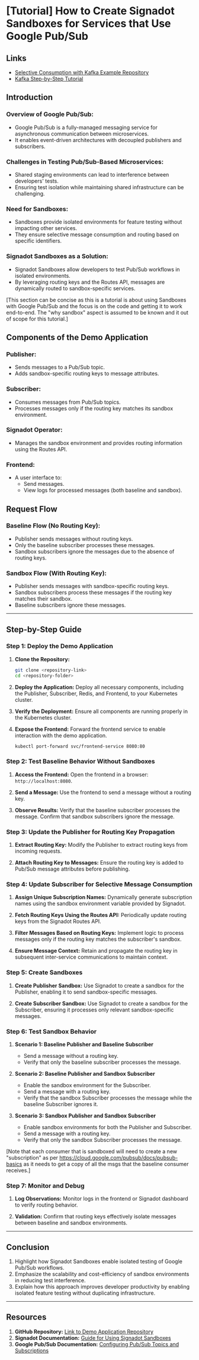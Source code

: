 # [Tutorial] How to Create Signadot Sandboxes for Services that Use Google Pub/Sub

## Links
- [Selective Consumption with Kafka Example Repository](https://github.com/signadot/examples/tree/main/selective-consumption-with-kafka)
- [Kafka Step-by-Step Tutorial](https://www.signadot.com/blog/kafka-step-by-step-tutorial)

## Introduction
### Overview of Google Pub/Sub:
- Google Pub/Sub is a fully-managed messaging service for asynchronous communication between microservices.
- It enables event-driven architectures with decoupled publishers and subscribers.

### Challenges in Testing Pub/Sub-Based Microservices:
- Shared staging environments can lead to interference between developers' tests.
- Ensuring test isolation while maintaining shared infrastructure can be challenging.

### Need for Sandboxes:
- Sandboxes provide isolated environments for feature testing without impacting other services.
- They ensure selective message consumption and routing based on specific identifiers.

### Signadot Sandboxes as a Solution:
- Signadot Sandboxes allow developers to test Pub/Sub workflows in isolated environments.
- By leveraging routing keys and the Routes API, messages are dynamically routed to sandbox-specific services.

[This section can be concise as this is a tutorial is about using Sandboxes with Google Pub/Sub and the focus is on the code and getting it to work end-to-end. The "why sandbox" aspect is assumed to be known and it out of scope for this tutorial.]

## Components of the Demo Application

### Publisher:
- Sends messages to a Pub/Sub topic.
- Adds sandbox-specific routing keys to message attributes.

### Subscriber:
- Consumes messages from Pub/Sub topics.
- Processes messages only if the routing key matches its sandbox environment.

### Signadot Operator:
- Manages the sandbox environment and provides routing information using the Routes API.

### Frontend:
- A user interface to:
  - Send messages.
  - View logs for processed messages (both baseline and sandbox).

## Request Flow

### Baseline Flow (No Routing Key):
- Publisher sends messages without routing keys.
- Only the baseline subscriber processes these messages.
- Sandbox subscribers ignore the messages due to the absence of routing keys.

### Sandbox Flow (With Routing Key):
- Publisher sends messages with sandbox-specific routing keys.
- Sandbox subscribers process these messages if the routing key matches their sandbox.
- Baseline subscribers ignore these messages.

---

## Step-by-Step Guide

### Step 1: Deploy the Demo Application

1. **Clone the Repository:**
   ```bash
   git clone <repository-link>
   cd <repository-folder>
   ```

2. **Deploy the Application:**
   Deploy all necessary components, including the Publisher, Subscriber, Redis, and Frontend, to your Kubernetes cluster.

3. **Verify the Deployment:**
   Ensure all components are running properly in the Kubernetes cluster.

4. **Expose the Frontend:**
   Forward the frontend service to enable interaction with the demo application.

   ```bash
   kubectl port-forward svc/frontend-service 8080:80
   ```

### Step 2: Test Baseline Behavior Without Sandboxes

1. **Access the Frontend:**
   Open the frontend in a browser: `http://localhost:8080`.

2. **Send a Message:**
   Use the frontend to send a message without a routing key.

3. **Observe Results:**
   Verify that the baseline subscriber processes the message.
   Confirm that sandbox subscribers ignore the message.

### Step 3: Update the Publisher for Routing Key Propagation

1. **Extract Routing Key:**
   Modify the Publisher to extract routing keys from incoming requests.

2. **Attach Routing Key to Messages:**
   Ensure the routing key is added to Pub/Sub message attributes before publishing.

### Step 4: Update Subscriber for Selective Message Consumption

1. **Assign Unique Subscription Names:**
   Dynamically generate subscription names using the sandbox environment variable provided by Signadot.

2. **Fetch Routing Keys Using the Routes API:**
   Periodically update routing keys from the Signadot Routes API.

3. **Filter Messages Based on Routing Keys:**
   Implement logic to process messages only if the routing key matches the subscriber's sandbox.

4. **Ensure Message Context:**
   Retain and propagate the routing key in subsequent inter-service communications to maintain context.

### Step 5: Create Sandboxes

1. **Create Publisher Sandbox:**
   Use Signadot to create a sandbox for the Publisher, enabling it to send sandbox-specific messages.

2. **Create Subscriber Sandbox:**
   Use Signadot to create a sandbox for the Subscriber, ensuring it processes only relevant sandbox-specific messages.

### Step 6: Test Sandbox Behavior

1. **Scenario 1: Baseline Publisher and Baseline Subscriber**
   - Send a message without a routing key.
   - Verify that only the baseline subscriber processes the message.

2. **Scenario 2: Baseline Publisher and Sandbox Subscriber**
   - Enable the sandbox environment for the Subscriber.
   - Send a message with a routing key.
   - Verify that the sandbox Subscriber processes the message while the baseline Subscriber ignores it.

3. **Scenario 3: Sandbox Publisher and Sandbox Subscriber**
   - Enable sandbox environments for both the Publisher and Subscriber.
   - Send a message with a routing key.
   - Verify that only the sandbox Subscriber processes the message.

[Note that each consumer that is sandboxed will need to create a new "subscription" as per https://cloud.google.com/pubsub/docs/pubsub-basics as it needs to get a copy of all the msgs that the baseline consumer receives.]
### Step 7: Monitor and Debug

1. **Log Observations:**
   Monitor logs in the frontend or Signadot dashboard to verify routing behavior.

2. **Validation:**
   Confirm that routing keys effectively isolate messages between baseline and sandbox environments.

---

## Conclusion

1. Highlight how Signadot Sandboxes enable isolated testing of Google Pub/Sub workflows.
2. Emphasize the scalability and cost-efficiency of sandbox environments in reducing test interference.
3. Explain how this approach improves developer productivity by enabling isolated feature testing without duplicating infrastructure.

---

## Resources

1. **GitHub Repository:** [Link to Demo Application Repository](<repository-link>)
2. **Signadot Documentation:** [Guide for Using Signadot Sandboxes](https://docs.signadot.com/)
3. **Google Pub/Sub Documentation:** [Configuring Pub/Sub Topics and Subscriptions](https://cloud.google.com/pubsub/docs/overview)
